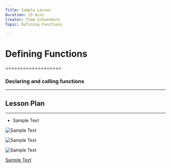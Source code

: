 ```yaml
---
Title: Sample Lesson
Duration: 15 mins
Creator: Timm Schoenborn
Topic: Defining Functions

---
```


# Defining Functions
===================


### Declaring and calling functions

----------


## Lesson Plan
-------------

- Sample Text


![Sample Text](link "link description")

![Sample Text](link "link description")

![Sample Text](link "link description")


[Sample Text](link "link description")

